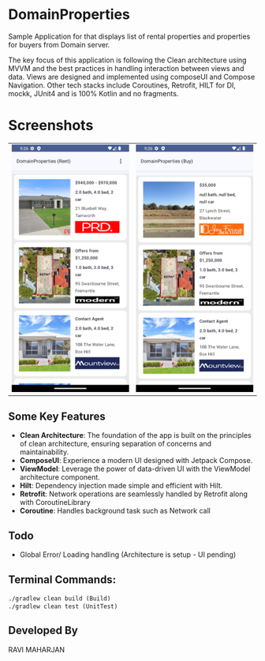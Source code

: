 # DomainProperties

Sample Application for that displays list of rental properties and properties for buyers from Domain
server.

The key focus of this application is following the Clean architecture using MVVM and the best
practices in handling interaction between views and data.
Views are designed and implemented using composeUI and Compose Navigation. Other tech stacks include
Coroutines, Retrofit, HILT for DI, mockk, JUnit4 and is 100% Kotlin and no fragments.

# Screenshots

<table style="width:100%">
  <tr>
    <td><img src="https://github.com/ravimhzn/DomainProperties/blob/main/images/rental_property.png" width="250"></td>
    <td><img src="https://github.com/ravimhzn/DomainProperties/blob/main/images/buyer_property.png" width="250"></td>
  </tr>
</table>

## Some Key Features

- **Clean Architecture**: The foundation of the app is built on the principles of clean
  architecture, ensuring separation of concerns and maintainability.
- **ComposeUI**: Experience a modern UI designed with Jetpack Compose.
- **ViewModel**: Leverage the power of data-driven UI with the ViewModel architecture component.
- **Hilt**: Dependency injection made simple and efficient with Hilt.
- **Retrofit**: Network operations are seamlessly handled by Retrofit along with CoroutineLibrary
- **Coroutine**: Handles background task such as Network call

## Todo

* Global Error/ Loading handling (Architecture is setup - UI pending)

## Terminal Commands:

```aidl
./gradlew clean build (Build) 
./gradlew clean test (UnitTest)
```

## Developed By

RAVI MAHARJAN





